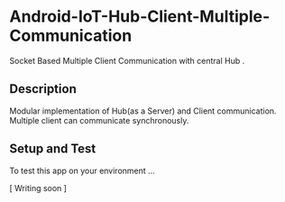 # Android-IoT-Hub-Client-Multiple-Communication
Socket Based Multiple Client Communication with central Hub .

## Description
Modular implementation of Hub(as a Server) and Client communication. Multiple client can communicate synchronously. 


## Setup and Test
To test this app on your environment ...

[ Writing soon ]
